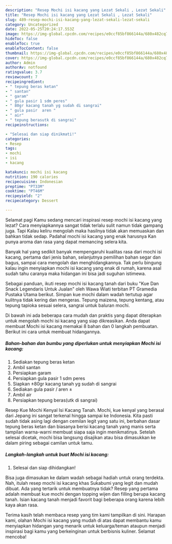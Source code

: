 ```yaml
---
description: "Resep Mochi isi kacang yang Lezat Sekali , Lezat Sekali"
title: "Resep Mochi isi kacang yang Lezat Sekali , Lezat Sekali"
slug: 489-resep-mochi-isi-kacang-yang-lezat-sekali-lezat-sekali
category: Uncategorized
date: 2022-05-25T20:24:17.553Z
image: https://img-global.cpcdn.com/recipes/e0ccf85bf866144a/680x482cq70/mochi-isi-kacang-foto-resep-utama.jpg
hideToc: false
enableToc: true
enableTocContent: false
thumbnail: https://img-global.cpcdn.com/recipes/e0ccf85bf866144a/680x482cq70/mochi-isi-kacang-foto-resep-utama.jpg
cover: https://img-global.cpcdn.com/recipes/e0ccf85bf866144a/680x482cq70/mochi-isi-kacang-foto-resep-utama.jpg
author: Admin
authorAv: notfound
ratingvalue: 3.7
reviewcount: 7
recipeingredient:
- " tepung beras ketan"
- " santan"
- " garam"
- " gula pasir 1 sdm peres"
- " 80gr kacang tanah yg sudah di sangrai"
- " gula pasir  aren "
- " air"
- " tepung berasutk di sangrai"
recipeinstructions:

- "Selesai dan siap dinikmati!"
categories:
- Resep
tags:
- mochi
- isi
- kacang

katakunci: mochi isi kacang 
nutrition: 190 calories
recipecuisine: Indonesian
preptime: "PT33M"
cooktime: "PT46M"
recipeyield: "2"
recipecategory: Dessert

---
```



Selamat pagi Kamu sedang mencari inspirasi resep mochi isi kacang yang lezat? Cara menyiapkannya sangat tidak terlalu sulit namun tidak gampang juga. Tapi Kalau keliru mengolah maka hasilnya tidak akan memuaskan dan bahkan tidak sedap. Padahal mochi isi kacang yang enak harusnya Kan punya aroma dan rasa yang dapat memancing selera kita.


Banyak hal yang sedikit banyak mempengaruhi kualitas rasa dari mochi isi kacang, pertama dari jenis bahan, selanjutnya pemilihan bahan segar dan bagus, sampai cara mengolah dan menghidangkannya. Tak perlu bingung kalau ingin menyiapkan mochi isi kacang yang enak di rumah, karena asal sudah tahu caranya maka hidangan ini bisa jadi suguhan istimewa.

Sebagai panduan, ikuti resep mochi isi kacang tanah dari buku &#34;Kue Dan Snack Legendaris Untuk Jualan&#34; oleh Wawa Wiati terbitan PT Gramedia Pustaka Utama berikut. Simpan kue mochi dalam wadah tertutup agar kulitnya tidak kering dan mengeras. Tepung maizena, tepung kentang, atau tepung tapioka sesuai selera, sangrai untuk baluran mochi.


Di bawah ini ada beberapa cara mudah dan praktis yang dapat diterapkan untuk mengolah mochi isi kacang yang siap dikreasikan. Anda dapat membuat Mochi isi kacang memakai 8 bahan dan 0 langkah pembuatan. Berikut ini cara untuk membuat hidangannya.

<!--inarticleads1-->

##### Bahan-bahan dan bumbu yang diperlukan untuk menyiapkan Mochi isi kacang:

1. Sediakan  tepung beras ketan
1. Ambil  santan
1. Persiapkan  garam
1. Persiapkan  gula pasir 1 sdm peres
1. Siapkan  ±80gr kacang tanah yg sudah di sangrai
1. Sediakan  gula pasir / aren ±
1. Ambil  air
1. Persiapkan  tepung beras(utk di sangrai)


Resep Kue Mochi Kenyal Isi Kacang Tanah. Mochi, kue kenyal yang berasal dari Jepang ini sangat terkenal hingga sampai ke Indonesia. Kita pasti sudah tidak asing lagi dengan cemilan legit yang satu ini, berbahan dasar tepung beras ketan dan biasanya berisi kacang tanah yang manis serta tampilan warna-warni membuat siapa saja ingin menikmatinya. Setelah selesai dicetak, mochi bisa langsung disajikan atau bisa dimasukkan ke dalam piring sebagai camilan untuk tamu. 

<!--inarticleads2-->

##### Langkah-langkah untuk buat Mochi isi kacang:


1. Selesai dan siap dihidangkan!

Bisa juga dimasukan ke dalam wadah sebagai hadiah untuk orang terdekta. Nah, itulah resep mochi isi kacang khas Sukabumi yang legit dan mudah dibuat. Ada yang tertarik untuk membuatnya tidak? Resep yang pertama adalah membuat kue mochi dengan topping wijen dan filling berupa kacang tanah. Isian kacang tanah menjadi favorit bagi beberapa orang karena lebih kaya akan rasa. 

Terima kasih telah membaca resep yang tim kami tampilkan di sini. Harapan kami, olahan Mochi isi kacang yang mudah di atas dapat membantu kamu menyiapkan hidangan yang menarik untuk keluarga/teman ataupun menjadi inspirasi bagi kamu yang berkeinginan untuk berbisnis kuliner. Selamat mencoba!
